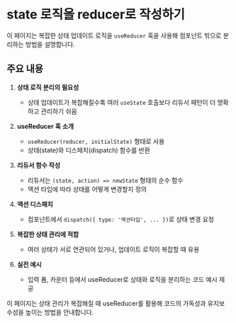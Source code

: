 # state 로직을 reducer로 작성하기

이 페이지는 복잡한 상태 업데이트 로직을 `useReducer` 훅을 사용해 컴포넌트 밖으로 분리하는 방법을 설명합니다.

## 주요 내용

1. **상태 로직 분리의 필요성**
    - 상태 업데이트가 복잡해질수록 여러 `useState` 호출보다 리듀서 패턴이 더 명확하고 관리하기 쉬움

2. **useReducer 훅 소개**
    - `useReducer(reducer, initialState)` 형태로 사용
    - 상태(state)와 디스패치(dispatch) 함수를 반환

3. **리듀서 함수 작성**
    - 리듀서는 `(state, action) => newState` 형태의 순수 함수
    - 액션 타입에 따라 상태를 어떻게 변경할지 정의

4. **액션 디스패치**
    - 컴포넌트에서 `dispatch({ type: '액션타입', ... })`로 상태 변경 요청

5. **복잡한 상태 관리에 적합**
    - 여러 상태가 서로 연관되어 있거나, 업데이트 로직이 복잡할 때 유용

6. **실전 예시**
    - 입력 폼, 카운터 등에서 useReducer로 상태와 로직을 분리하는 코드 예시 제공

이 페이지는 상태 관리가 복잡해질 때 useReducer를 활용해 코드의 가독성과 유지보수성을 높이는 방법을 안내합니다.